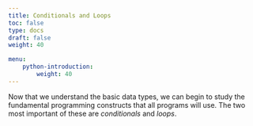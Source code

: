 ```yaml
---
title: Conditionals and Loops 
toc: false
type: docs
draft: false
weight: 40

menu:
    python-introduction:
        weight: 40
---
```


Now that we understand the basic data types, we can begin to study the fundamental programming constructs that all programs will use.  The two most important of these are _conditionals_ and _loops_.

